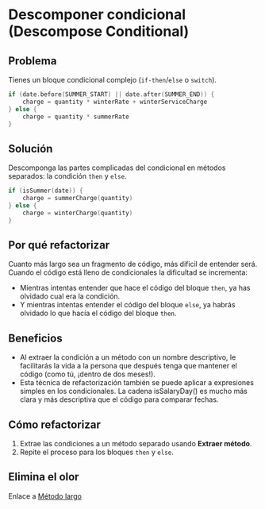 # Descomponer condicional (Descompose Conditional)

## Problema
Tienes un bloque condicional complejo (`if-then`/`else` o `switch`).

```kotlin
if (date.before(SUMMER_START) || date.after(SUMMER_END)) {
    charge = quantity * winterRate + winterServiceCharge
} else {
    charge = quantity * summerRate
}
```

## Solución
Descomponga las partes complicadas del condicional en métodos separados: la condición `then` y `else`.
```kotlin
if (isSummer(date)) {
    charge = summerCharge(quantity)
} else {
    charge = winterCharge(quantity)
}
```

## Por qué refactorizar
Cuanto más largo sea un fragmento de código, más dificil de entender será. Cuando el código está lleno de condicionales la dificultad se incrementa:
- Mientras intentas entender que hace el código del bloque `then`, ya has olvidado cual era la condición.
- Y mientras intentas entender el código del bloque `else`, ya habrás olvidado lo que hacía el código del bloque `then`.

## Beneficios
- Al extraer la condición a un método con un nombre descriptivo, le facilitarás la vida a la persona que después tenga que mantener el código (como tú, ¡dentro de dos meses!).
- Esta técnica de refactorización también se puede aplicar a expresiones simples en los condicionales. La cadena isSalaryDay() es mucho más clara y más descriptiva que el código para comparar fechas.

## Cómo refactorizar
1. Extrae las condiciones a un método separado usando **Extraer método**.
2. Repite el proceso para los bloques `then` y `else`.


## Elimina el olor
Enlace a [Método largo](/CodeSmell/LongMethod.md)